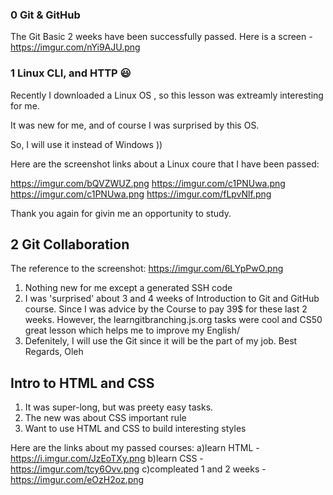 ### 0 Git & GitHub

The Git Basic 2 weeks have been successfully passed.
Here is a screen - https://imgur.com/nYi9AJU.png

### 1 Linux CLI, and HTTP 😃

Recently I downloaded a Linux OS , so this lesson was extreamly interesting for me.

It was new for me, and of course I was surprised by this OS.

So, I will use it instead of Windows ))

Here are the screenshot links about a Linux coure that I have been passed:

 
https://imgur.com/bQVZWUZ.png
https://imgur.com/c1PNUwa.png
https://imgur.com/c1PNUwa.png
https://imgur.com/fLpvNlf.png

Thank you again for givin me an opportunity to study.

## 2 Git Collaboration

The reference to the screenshot: 
https://imgur.com/6LYpPwO.png


1) Nothing new for me except a generated SSH code
2) I was 'surprised' about 3 and 4 weeks of  Introduction to Git and GitHub course.
Since I was advice by the Course to pay 39$ for these last 2 weeks.
However, the learngitbranching.js.org tasks were cool and CS50 great lesson which helps me to improve my English/
3) Defenitely, I will use the Git since it will be the part of my job.
Best Regards, 
Oleh


##  Intro to HTML and CSS

1) It was super-long, but was preety easy tasks.
2) The new was about CSS important rule
3) Want to use HTML and CSS to build interesting styles 


Here are the links about my passed courses:
a)learn HTML - https://i.imgur.com/JzEoTXy.png
b)learn CSS - https://imgur.com/tcy6Ovv.png
c)compleated 1 and 2 weeks - https://imgur.com/eOzH2oz.png
